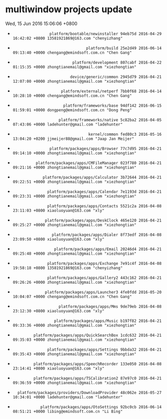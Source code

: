 # multiwindow projects update
Wed, 15 Jun 2016 15:06:06 +0800
-                     platform/bootable/newinstaller 94eb75d 2016-04-29 16:42:02 +0800 13581921869@163.com "chenyizhang" 
-                                     platform/build 25e2d49 2016-06-14 09:13:40 +0000 chengang@emindsoft.com.cn "Chen Gang" 
-                               platform/development 807cabf 2016-04-22 01:15:35 +0000 zhongtianemail@gmail.com "xiezhongtian" 
-                              device/generic/common 2945d79 2016-04-21 12:07:00 +0000 zhongtianemail@gmail.com "xiezhongtian" 
-                          platform/external/netperf 7bb0f68 2016-04-14 10:28:10 +0000 chengang@emindsoft.com.cn "Chen Gang" 
-                           platform/frameworks/base 94df142 2016-06-15 01:59:01 +0000 dongpeng@emindsoft.com.cn "Dong Peng" 
-                         platform/frameworks/native 5c82ba2 2016-04-05 07:43:06 +0000 ladehunter@gmail.com "ladehunter" 
-                                      kernel/common fed80c3 2016-05-16 13:04:20 +0200 jjmeijer88@gmail.com "Jaap Jan Meijer" 
-                     platform/packages/apps/Browser 77c7d95 2016-04-21 09:14:10 +0000 zhongtianemail@gmail.com "xiezhongtian" 
-               platform/packages/apps/CMFileManager 023f780 2016-04-21 09:21:16 +0000 zhongtianemail@gmail.com "xiezhongtian" 
-                  platform/packages/apps/Calculator 3b72644 2016-04-21 09:22:51 +0000 zhongtianemail@gmail.com "xiezhongtian" 
-                    platform/packages/apps/Calendar 7e1193d 2016-04-21 09:23:31 +0000 zhongtianemail@gmail.com "xiezhongtian" 
-                    platform/packages/apps/Contacts 5521c2a 2016-04-08 23:11:03 +0800 xiaoluoyuan@163.com "xly" 
-                   platform/packages/apps/DeskClock 465e120 2016-04-21 09:25:27 +0000 zhongtianemail@gmail.com "xiezhongtian" 
-                      platform/packages/apps/Dialer 8f73edf 2016-04-08 23:09:50 +0800 xiaoluoyuan@163.com "xly" 
-                       platform/packages/apps/Email 20246d4 2016-04-21 09:25:48 +0000 zhongtianemail@gmail.com "xiezhongtian" 
-                    platform/packages/apps/Exchange 7e91c4f 2016-04-08 19:58:18 +0800 13581921869@163.com "chenyizhang" 
-                    platform/packages/apps/Gallery2 443c162 2016-04-21 09:26:26 +0000 zhongtianemail@gmail.com "xiezhongtian" 
-                   platform/packages/apps/Launcher3 4fe0fdd 2016-05-20 10:04:07 +0000 chengang@emindsoft.com.cn "Chen Gang" 
-                         platform/packages/apps/Mms 9de79eb 2016-04-08 23:12:30 +0800 xiaoluoyuan@163.com "xly" 
-                       platform/packages/apps/Music b197f82 2016-04-21 09:33:36 +0000 zhongtianemail@gmail.com "xiezhongtian" 
-              platform/packages/apps/QuickSearchBox 1cdc632 2016-04-21 09:35:03 +0000 zhongtianemail@gmail.com "xiezhongtian" 
-                    platform/packages/apps/Settings 9bbda32 2016-04-21 09:35:43 +0000 zhongtianemail@gmail.com "xiezhongtian" 
-              platform/packages/apps/SpeechRecorder 133e050 2016-04-08 23:14:41 +0800 xiaoluoyuan@163.com "xly" 
-              platform/packages/apps/TSCalibration2 87e97c0 2016-04-21 09:36:59 +0000 zhongtianemail@gmail.com "xiezhongtian" 
-       platform/packages/providers/DownloadProvider 48c062e 2016-05-27 10:34:01 +0000 ladehunter@gmail.com "ladehunter" 
-                 platform/packages/apps/OtoSettings 92bc0cb 2016-06-14 08:51:21 +0000 libing@emindsoft.com.cn "Li Bing" 

